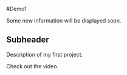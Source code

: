 #Demo1

Some new information will be displayed soon.

## Subheader 

Description of my first project.

Check out the video.
